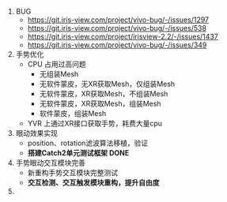 1. BUG 
   - https://git.iris-view.com/project/vivo-bug/-/issues/1297
   - https://git.iris-view.com/project/vivo-bug/-/issues/538
   - https://git.iris-view.com/project/irisview-2.2/-/issues/1437
   - https://git.iris-view.com/project/vivo-bug/-/issues/349
2. 手势优化
   - CPU 占用过高问题
     - 无组装Mesh
     - 无软件蒙皮，无XR获取Mesh，仅组装Mesh
     - 无软件蒙皮，XR获取Mesh，不组装Mesh
     - 无软件蒙皮，XR获取Mesh，组装Mesh
     - 软件蒙皮，组装Mesh 
   - YVR 上通过XR接口获取手势，耗费大量cpu
3. 眼动效果实现
   - position、rotation滤波算法移植，验证
   - **搭建Catch2单元测试框架 DONE**
4. 手势眼动交互模块完善
   - 新重构手势交互模块完整测试
   - **交互检测、交互触发模块重构，提升自由度**
5.  